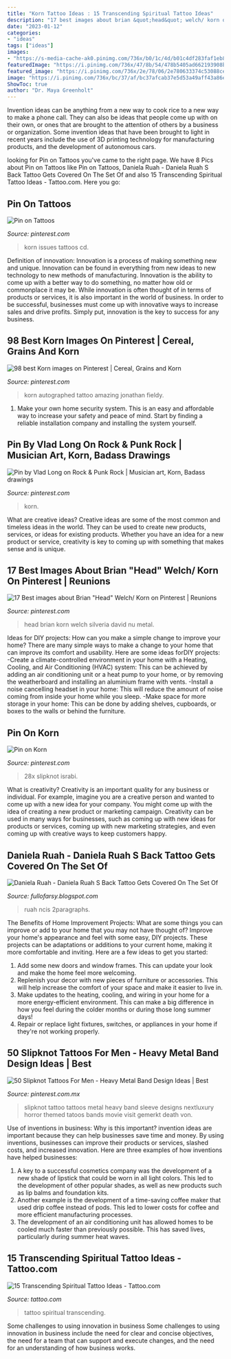 ```yaml
---
title: "Korn Tattoo Ideas : 15 Transcending Spiritual Tattoo Ideas"
description: "17 best images about brian &quot;head&quot; welch/ korn on pinterest"
date: "2023-01-12"
categories:
- "ideas"
tags: ["ideas"]
images:
- "https://s-media-cache-ak0.pinimg.com/736x/b0/1c/4d/b01c4df283faf1eb849776014ffefb22.jpg"
featuredImage: "https://i.pinimg.com/736x/47/8b/54/478b5405ad662193908b48e7adb6c22a.jpg"
featured_image: "https://i.pinimg.com/736x/2e/78/06/2e780633374c53088cef14fdcb313422--music-tattoos-cool-tattoos.jpg"
image: "https://i.pinimg.com/736x/bc/37/af/bc37afcab37e5d53a49aff43a86ea1c5--korn-cartoon.jpg"
ShowToc: true
author: "Dr. Maya Greenholt"
---
```



Invention ideas can be anything from a new way to cook rice to a new way to make a phone call. They can also be ideas that people come up with on their own, or ones that are brought to the attention of others by a business or organization. Some invention ideas that have been brought to light in recent years include the use of 3D printing technology for manufacturing products, and the development of autonomous cars.

	

		
looking for Pin on Tattoos you've came to the right page. We have 8 Pics about Pin on Tattoos like Pin on Tattoos, Daniela Ruah - Daniela Ruah S Back Tattoo Gets Covered On The Set Of and also 15 Transcending Spiritual Tattoo Ideas - Tattoo.com. Here you go:
		
    
## Pin On Tattoos

<img loading=lazy src="https://i.pinimg.com/736x/2e/78/06/2e780633374c53088cef14fdcb313422--music-tattoos-cool-tattoos.jpg" onerror="this.onerror=null;this.src='https://tse1.mm.bing.net/th?id=OIP.xAODaVe4Q6JlVsraBg0IOAHaJ2&amp;pid=15.1';" alt="Pin on Tattoos">

_Source: pinterest.com_

>korn issues tattoos cd. 

	

Definition of innovation:
Innovation is a process of making something new and unique. Innovation can be found in everything from new ideas to new technology to new methods of manufacturing. Innovation is the ability to come up with a better way to do something, no matter how old or commonplace it may be.
While innovation is often thought of in terms of products or services, it is also important in the world of business. In order to be successful, businesses must come up with innovative ways to increase sales and drive profits. Simply put, innovation is the key to success for any business.

    
## 98 Best Korn Images On Pinterest | Cereal, Grains And Korn

<img loading=lazy src="https://i.pinimg.com/736x/5a/99/0c/5a990c50d01e786eadb6bc5dd49209d2--korn-basketball.jpg" onerror="this.onerror=null;this.src='https://tse1.mm.bing.net/th?id=OIP.X3bBsvRuD1RCeTp_miEY1gHaJ3&amp;pid=15.1';" alt="98 best Korn images on Pinterest | Cereal, Grains and Korn">

_Source: pinterest.com_

>korn autographed tattoo amazing jonathan fieldy. 

	

1. Make your own home security system. This is an easy and affordable way to increase your safety and peace of mind. Start by finding a reliable installation company and installing the system yourself.

    
## Pin By Vlad Long On Rock &amp; Punk Rock | Musician Art, Korn, Badass Drawings

<img loading=lazy src="https://i.pinimg.com/originals/1b/11/69/1b11693dea1117efaf5842ea185e013b.jpg" onerror="this.onerror=null;this.src='https://tse4.mm.bing.net/th?id=OIP.KJ4DrtcP5jhMM4DgaJ0DvgHaII&amp;pid=15.1';" alt="Pin by Vlad Long on Rock &amp; Punk Rock | Musician art, Korn, Badass drawings">

_Source: pinterest.com_

>korn. 

	

What are creative ideas?
Creative ideas are some of the most common and timeless ideas in the world. They can be used to create new products, services, or ideas for existing products. Whether you have an idea for a new product or service, creativity is key to coming up with something that makes sense and is unique.

    
## 17 Best Images About Brian &quot;Head&quot; Welch/ Korn On Pinterest | Reunions

<img loading=lazy src="https://s-media-cache-ak0.pinimg.com/736x/b0/1c/4d/b01c4df283faf1eb849776014ffefb22.jpg" onerror="this.onerror=null;this.src='https://tse1.mm.bing.net/th?id=OIP.rL1_gboCVM6Ya6iiAic0FAHaLH&amp;pid=15.1';" alt="17 Best images about Brian &quot;Head&quot; Welch/ Korn on Pinterest | Reunions">

_Source: pinterest.com_

>head brian korn welch silveria david nu metal. 

	

Ideas for DIY projects: How can you make a simple change to improve your home?
There are many simple ways to make a change to your home that can improve its comfort and usability. Here are some ideas forDIY projects: 
-Create a climate-controlled environment in your home with a Heating, Cooling, and Air Conditioning (HVAC) system: This can be achieved by adding an air conditioning unit or a heat pump to your home, or by removing the weatherboard and installing an aluminium frame with vents. 
-Install a noise cancelling headset in your home: This will reduce the amount of noise coming from inside your home while you sleep. 
-Make space for more storage in your home: This can be done by adding shelves, cupboards, or boxes to the walls or behind the furniture.

    
## Pin On Korn

<img loading=lazy src="https://i.pinimg.com/736x/bc/37/af/bc37afcab37e5d53a49aff43a86ea1c5--korn-cartoon.jpg" onerror="this.onerror=null;this.src='https://tse4.mm.bing.net/th?id=OIP.7th59nKZt-oCy5DoLpgqOgHaFj&amp;pid=15.1';" alt="Pin on Korn">

_Source: pinterest.com_

>28x slipknot israbi. 

	

What is creativity?
Creativity is an important quality for any business or individual. For example, imagine you are a creative person and wanted to come up with a new idea for your company. You might come up with the idea of creating a new product or marketing campaign. Creativity can be used in many ways for businesses, such as coming up with new ideas for products or services, coming up with new marketing strategies, and even coming up with creative ways to keep customers happy.

    
## Daniela Ruah - Daniela Ruah S Back Tattoo Gets Covered On The Set Of

<img loading=lazy src="https://2paragraphs.com/wp-content/uploads/2020/03/Daniela-Ruah-NCIS-LA.jpg" onerror="this.onerror=null;this.src='https://tse1.mm.bing.net/th?id=OIP.CUOFJEDlgcv39d27Xce9WQHaFH&amp;pid=15.1';" alt="Daniela Ruah - Daniela Ruah S Back Tattoo Gets Covered On The Set Of">

_Source: fullofarsy.blogspot.com_

>ruah ncis 2paragraphs. 

	

The Benefits of Home Improvement Projects: What are some things you can improve or add to your home that you may not have thought of?
Improve your home's appearance and feel with some easy, DIY projects. These projects can be adaptations or additions to your current home, making it more comfortable and inviting. Here are a few ideas to get you started: 
1. Add some new doors and window frames. This can update your look and make the home feel more welcoming. 
2. Replenish your decor with new pieces of furniture or accessories. This will help increase the comfort of your space and make it easier to live in. 
3. Make updates to the heating, cooling, and wiring in your home for a more energy-efficient environment. This can make a big difference in how you feel during the colder months or during those long summer days! 
4. Repair or replace light fixtures, switches, or appliances in your home if they're not working properly.

    
## 50 Slipknot Tattoos For Men - Heavy Metal Band Design Ideas | Best

<img loading=lazy src="https://i.pinimg.com/736x/47/8b/54/478b5405ad662193908b48e7adb6c22a.jpg" onerror="this.onerror=null;this.src='https://tse4.mm.bing.net/th?id=OIP.kKj6nM5c7W3H4-ktIw6_agHaJ4&amp;pid=15.1';" alt="50 Slipknot Tattoos For Men - Heavy Metal Band Design Ideas | Best">

_Source: pinterest.com.mx_

>slipknot tattoo tattoos metal heavy band sleeve designs nextluxury horror themed tatoos bands movie visit gemerkt death von. 

	

Use of inventions in business: Why is this important?
invention ideas are important because they can help businesses save time and money. By using inventions, businesses can improve their products or services, slashed costs, and increased innovation. Here are three examples of how inventions have helped businesses: 
1. A key to a successful cosmetics company was the development of a new shade of lipstick that could be worn in all light colors. This led to the development of other popular shades, as well as new products such as lip balms and foundation kits. 
2. Another example is the development of a time-saving coffee maker that used drip coffee instead of pods. This led to lower costs for coffee and more efficient manufacturing processes.
3. The development of an air conditioning unit has allowed homes to be cooled much faster than previously possible. This has saved lives, particularly during summer heat waves.

    
## 15 Transcending Spiritual Tattoo Ideas - Tattoo.com

<img loading=lazy src="https://www.tattoo.com/wp-content/uploads/2016/05/1111.jpg" onerror="this.onerror=null;this.src='https://tse3.mm.bing.net/th?id=OIP.mBPef4MU4dLVXyYs0WFIgQHaEb&amp;pid=15.1';" alt="15 Transcending Spiritual Tattoo Ideas - Tattoo.com">

_Source: tattoo.com_

>tattoo spiritual transcending. 

	

Some challenges to using innovation in business
Some challenges to using innovation in business include the need for clear and concise objectives, the need for a team that can support and execute changes, and the need for an understanding of how business works.

